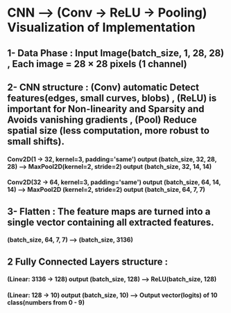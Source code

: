 # CNN --> (Conv → ReLU → Pooling) Visualization of Implementation

## 1- Data Phase : Input Image(batch_size, 1, 28, 28) , Each image = 28 × 28 pixels (1 channel)

## 2- CNN structure : (Conv) automatic Detect features(edges, small curves, blobs) , (ReLU) is important for Non-linearity and Sparsity and Avoids vanishing gradients , (Pool) Reduce spatial size (less computation, more robust to small shifts).
#### Conv2D(1 → 32, kernel=3, padding='same') output (batch_size, 32, 28, 28) --> MaxPool2D(kernel=2, stride=2) output (batch_size, 32, 14, 14)
#### Conv2D(32 → 64, kernel=3, padding='same') output (batch_size, 64, 14, 14) --> MaxPool2D (kernel=2, stride=2) output (batch_size, 64, 7, 7)

## 3- Flatten : The feature maps are turned into a single vector containing all extracted features.
#### (batch_size, 64, 7, 7) --> (batch_size, 3136)

## 2 Fully Connected Layers structure : 
#### (Linear: 3136 → 128) output (batch_size, 128) --> ReLU(batch_size, 128)
#### (Linear: 128 → 10) output (batch_size, 10) --> Output vector(logits) of 10 class(numbers from 0 - 9)
